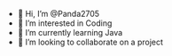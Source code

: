 - 👋 Hi, I’m @Panda2705
- 👀 I’m interested in Coding
- 🌱 I’m currently learning Java
- 💞️ I’m looking to collaborate on a project


<!---
Panda2705/Panda2705 is a ✨ special ✨ repository because its `README.md` (this file) appears on your GitHub profile.
You can click the Preview link to take a look at your changes.
--->
